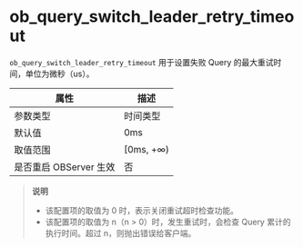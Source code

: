 # ob_query_switch_leader_retry_timeout
`ob_query_switch_leader_retry_timeout` 用于设置失败 Query 的最大重试时间，单位为微秒（us）。

| 属性 | 描述 |
| --- | --- |
| 参数类型 | 时间类型 |
| 默认值 | 0ms |
| 取值范围 | [0ms, +∞) |
| 是否重启 OBServer 生效 | 否 |

> **说明**
> 
> * 该配置项的取值为 0 时，表示关闭重试超时检查功能。
> * 该配置项的取值为 n（n > 0）时，发生重试时，会检查 Query 累计的执行时间。超过 n，则抛出错误给客户端。